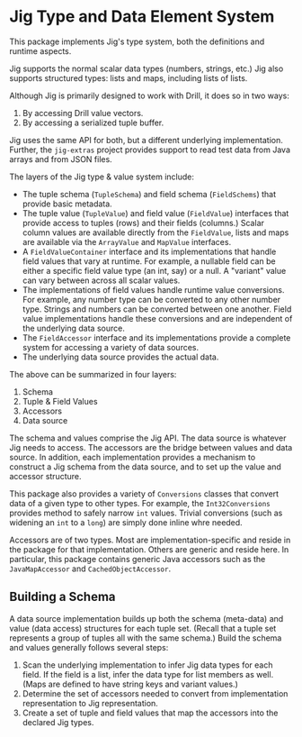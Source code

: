 # Jig Type and Data Element System

This package implements Jig's type system, both the definitions and runtime aspects.

Jig supports the normal scalar data types (numbers, strings, etc.) Jig also supports
structured types: lists and maps, including lists of lists.

Although Jig is primarily designed to work with Drill, it does so in two ways:

1. By accessing Drill value vectors.
2. By accessing a serialized tuple buffer.

Jig uses the same API for both, but a different underlying implementation. Further,
the `jig-extras` project provides support to read test data from Java arrays and
from JSON files.

The layers of the Jig type & value system include:

* The tuple schema (`TupleSchema`) and field schema (`FieldSchems`) that provide
basic metadata.
* The tuple value (`TupleValue`) and field value (`FieldValue`) interfaces that
provide access to tuples (rows) and their fields (columns.) Scalar column values
are available directly from the `FieldValue`, lists and maps are available via
the `ArrayValue` and `MapValue` interfaces.
* A `FieldValueContainer` interface and its implementations that handle field
values that vary at runtime. For example, a nullable field can be either a
specific field value type (an int, say) or a null. A "variant" value can vary
between across all scalar values.
* The implementations of field values handle runtime value conversions. For example,
any number type can be converted to any other number type. Strings and numbers
can be converted between one another. Field value implementations handle these
conversions and are independent of the underlying data source.
* The `FieldAccessor` interface and its implementations provide a complete
system for accessing a variety of data sources.
* The underlying data source provides the actual data.

The above can be summarized in four layers:

1. Schema
2. Tuple & Field Values
3. Accessors
4. Data source

The schema and values comprise the Jig API. The data source is whatever Jig needs
to access. The accessors are the bridge between values and data source. In
addition, each implementation provides a mechanism to construct a Jig schema
from the data source, and to set up the value and accessor structure.

This package also provides a variety of `Conversions` classes that convert data
of a given type to other types. For example, the `Int32Conversions` provides
method to safely narrow `int` values. Trivial conversions (such as widening
an `int` to a `long`) are simply done inline whre needed.

Accessors are of two types. Most are implementation-specific and reside in the
package for that implementation. Others are generic and reside here. In particular,
this package contains generic Java accessors such as the `JavaMapAccessor` and
`CachedObjectAccessor`.

## Building a Schema

A data source implementation builds up both the schema (meta-data) and value
(data access) structures for each tuple set. (Recall that a tuple set represents
a group of tuples all with the same schema.) Build the schema and values
generally follows several steps:

1. Scan the underlying implementation to infer Jig data types for each
field. If the field is a list, infer the data type for list members as
well. (Maps are defined to have string keys and variant values.)
2. Determine the set of accessors needed to convert from implementation
representation to Jig representation.
3. Create a set of tuple and field values that map the accessors into
the declared Jig types.
